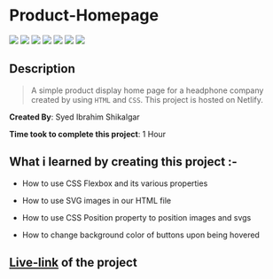 # Product-Homepage

![](https://img.shields.io/badge/-HTML-orange)
![](https://img.shields.io/badge/-CSS-green)
![](https://img.shields.io/badge/-SVG-yellowgreen)
![](https://img.shields.io/badge/-CSS--FLEXBOX-lightblue)
![](https://img.shields.io/badge/-CSS--POSITION-red)
![](https://img.shields.io/badge/-Padding-blue)
![](https://img.shields.io/badge/-NETLIFY-yellow)

## Description

>A simple product display home page for a headphone company created by using `HTML` and `CSS`. This project is hosted on Netlify.

**Created By**: Syed Ibrahim Shikalgar

**Time took to complete this project**: 1 Hour

## What i learned by creating this project :-

- How to use CSS Flexbox and its various properties

- How to use SVG images in our HTML file

- How to use CSS Position property to position images and svgs

- How to change background color of buttons upon being hovered

## [Live-link]() of the project